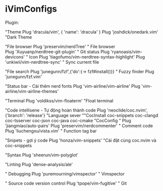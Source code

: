 # **iVimConfigs**
Plugin:

"Theme 
	Plug 'dracula/vim', { 'name': 'dracula' }
	Plug 'joshdick/onedark.vim'     "Dark Theme

"File browser
	Plug 'preservim/nerdTree' 			" File browser  
	Plug 'Xuyuanp/nerdtree-git-plugin' 		" Git status
	Plug 'ryanoasis/vim-devicons' 			" Icon
	Plug 'tiagofumo/vim-nerdtree-syntax-highlight'
	Plug 'unkiwii/vim-nerdtree-sync' 		" Sync current file 		

"File search
	Plug 'junegunn/fzf',{'do':{-> fzf#install()}} 	" Fuzzy finder 
	Plug 'junegunn/fzf.vim'
	
"Status bar - Cài thêm nerd fonts
	Plug 'vim-airline/vim-airline'
	Plug 'vim-airline/vim-airline-themes'

"Terminal
	Plug 'voldikss/vim-floaterm' 			"Float terminal	

"Code intellisene - Tự động hoàn thành code
	Plug 'neoclide/coc.nvim', {'branch': 'release'} "Language sever
			""CocInstall coc-snippets coc-clangd coc-tsserver coc-json coc-java coc-cmake 
			"CocConfig "
	Plug 'jiangmiao/auto-pairs'
	Plug 'preservim/nerdcommenter' 					" Comment code
	Plug 'liuchengxu/vista.vim' 					" Function tag bar

"Snipets - gợi ý code 
	Plug 'honza/vim-snippets' "Cài  đặt cùng coc.nvim và coc-snippets

"Syntax
	Plug 'sheerun/vim-polyglot'

"Linting
	Plug 'dense-analysis/ale'

" Debugging
	Plug 'puremourning/vimspector' 		" Vimspector

" Source code version control 
	Plug 'tpope/vim-fugitive'		" Git

